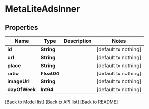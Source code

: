 # MetaLiteAdsInner


## Properties
Name | Type | Description | Notes
------------ | ------------- | ------------- | -------------
**id** | **String** |  | [default to nothing]
**url** | **String** |  | [default to nothing]
**place** | **String** |  | [default to nothing]
**ratio** | **Float64** |  | [default to nothing]
**imageUrl** | **String** |  | [default to nothing]
**dayOfWeek** | **Int64** |  | [default to nothing]


[[Back to Model list]](../README.md#models) [[Back to API list]](../README.md#api-endpoints) [[Back to README]](../README.md)


